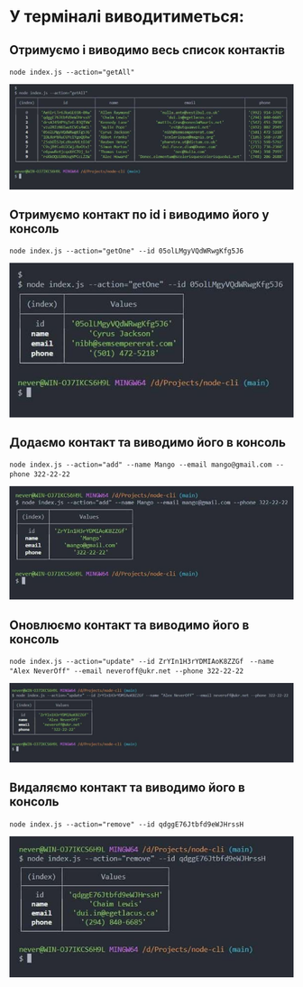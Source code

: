 # У терміналі виводитиметься:

## Отримуємо і виводимо весь список контактів

`node index.js --action="getAll"`

![Task 1: Get list of all contacts](./assets/01-getAll.jpg)

## Отримуємо контакт по id і виводимо його у консоль

`node index.js --action="getOne" --id 05olLMgyVQdWRwgKfg5J6`

![Task 2: Get one contact by id](./assets/02-getOne.jpg)

## Додаємо контакт та виводимо його в консоль

`node index.js --action="add" --name Mango --email mango@gmail.com --phone 322-22-22`

![Task 3: Add new contact in contacts list](./assets/03-add.jpg)

## Оновлюємо контакт та виводимо його в консоль

`node index.js --action="update" --id ZrYIn1H3rYDMIAoK8ZZGf `
`--name "Alex NeverOff" --email neveroff@ukr.net --phone 322-22-22`

![Task 4: Update contact in contacts list](./assets/04-update.jpg)

## Видаляємо контакт та виводимо його в консоль

`node index.js --action="remove" --id qdggE76Jtbfd9eWJHrssH`

![Task 5: Remove contact from contacts list](./assets/05-remove.jpg)
